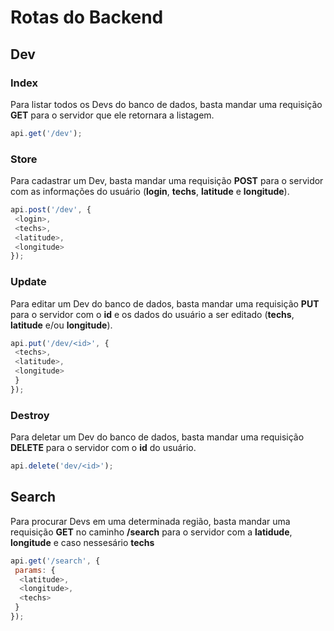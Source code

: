 # Rotas do Backend

## Dev

### Index

Para listar todos os Devs do banco de dados, basta mandar uma requisição **GET** para o servidor que ele retornara a listagem.

```javascript
api.get('/dev');
```

### Store

Para cadastrar um Dev, basta mandar uma requisição **POST** para o servidor com as informações do usuário (**login**, **techs**, **latitude** e **longitude**).

```javascript
api.post('/dev', {
 <login>,
 <techs>,
 <latitude>,
 <longitude>
});
```

### Update

Para editar um Dev do banco de dados, basta mandar uma requisição **PUT** para o servidor com o **id** e os dados do usuário a ser editado (**techs**, **latitude** e/ou **longitude**).

```javascript
api.put('/dev/<id>', {
 <techs>,
 <latitude>,
 <longitude>
 }
});
```

### Destroy

Para deletar um Dev do banco de dados, basta mandar uma requisição **DELETE** para o servidor com o **id** do usuário.

```javascript
api.delete('dev/<id>');
```

## Search

Para procurar Devs em uma determinada região, basta mandar uma requisição **GET** no caminho **/search** para o servidor com a **latidude**, **longitude** e caso nessesário **techs**

```javascript
api.get('/search', {
 params: {
  <latitude>,
  <longitude>,
  <techs>
 }
});
```

